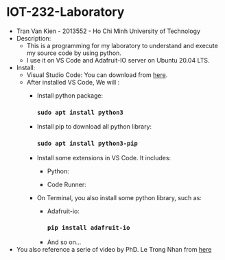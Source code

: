 # IOT-232-Laboratory
* Tran Van Kien - 2013552 - Ho Chi Minh University of Technology
* Description:
  * This is a programming for my laboratory to understand and execute my source code by using python.
  * I use it on VS Code and Adafruit-IO server on Ubuntu 20.04 LTS.
* Install:
  * Visual Studio Code: You can download from [here](https://code.visualstudio.com/download).
  * After installed VS Code, We will :
    * Install python package:
      ### `sudo apt install python3`
    * Install pip to download all python library:
      ### `sudo apt install python3-pip`
    * Install some extensions in VS Code. It includes:
      * Python:
       
      * Code Runner:
        
    * On Terminal, you also install some python library, such as:
      * Adafruit-io:
        ### `pip install adafruit-io`
      * And so on...
* You also reference a serie of video by PhD. Le Trong Nhan from [here](https://www.youtube.com/watch?v=5CtrNZ0aI88&list=PLyD_mbw_VznORt7CY33jGoCamjVOPyPQj)      
